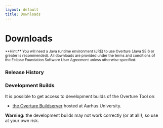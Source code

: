 ```yaml
---
layout: default
title: Downloads
---
```


<link rel="stylesheet" href="/css/releases.css">
<script src="http://code.jquery.com/jquery-1.11.1.min.js">
</script>
<script src="/javascripts/moment-with-langs.js"></script>
<script src="/javascripts/github-releases.js"></script>
<script>updateDownloadPage();</script>


# Downloads

<div id="current-release"></div>

<small>
**Hint:**
You will need a Java runtime environment (JRE) to use Overture (Java SE 6 or greater is recommended). All downloads are provided under the terms and conditions of the Eclipse Foundation Software User Agreement unless otherwise specified.
</small>

### Release History

<div id="release-history"></div>

### Development Builds

It is possible to get access to development builds of the Overture Tool on:

 * [the Overture Buildserver](http://overture.au.dk) hosted at Aarhus University. 

**Warning:** the development builds may not work correctly (or at all!), so use at your own risk.

